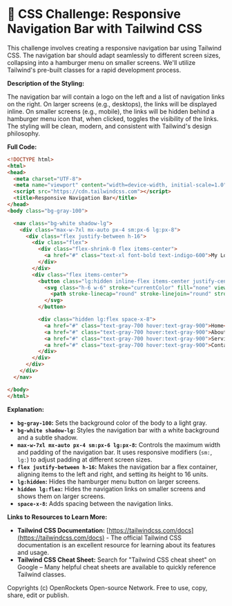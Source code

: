 # 🐞 CSS Challenge: Responsive Navigation Bar with Tailwind CSS


This challenge involves creating a responsive navigation bar using Tailwind CSS.  The navigation bar should adapt seamlessly to different screen sizes, collapsing into a hamburger menu on smaller screens.  We'll utilize Tailwind's pre-built classes for a rapid development process.


**Description of the Styling:**

The navigation bar will contain a logo on the left and a list of navigation links on the right. On larger screens (e.g., desktops), the links will be displayed inline. On smaller screens (e.g., mobile), the links will be hidden behind a hamburger menu icon that, when clicked, toggles the visibility of the links.  The styling will be clean, modern, and consistent with Tailwind's design philosophy.

**Full Code:**

```html
<!DOCTYPE html>
<html>
<head>
  <meta charset="UTF-8">
  <meta name="viewport" content="width=device-width, initial-scale=1.0">
  <script src="https://cdn.tailwindcss.com"></script>
  <title>Responsive Navigation Bar</title>
</head>
<body class="bg-gray-100">

  <nav class="bg-white shadow-lg">
    <div class="max-w-7xl mx-auto px-4 sm:px-6 lg:px-8">
      <div class="flex justify-between h-16">
        <div class="flex">
          <div class="flex-shrink-0 flex items-center">
            <a href="#" class="text-xl font-bold text-indigo-600">My Logo</a>
          </div>
        </div>
        <div class="flex items-center">
          <button class="lg:hidden inline-flex items-center justify-center p-2 rounded-md text-gray-400 hover:text-gray-500 hover:bg-gray-100 focus:outline-none focus:bg-gray-100 focus:text-gray-500">
            <svg class="h-6 w-6" stroke="currentColor" fill="none" viewBox="0 0 24 24">
              <path stroke-linecap="round" stroke-linejoin="round" stroke-width="2" d="M4 6h16M4 12h16M4 18h16"/>
            </svg>
          </button>

          <div class="hidden lg:flex space-x-8">
            <a href="#" class="text-gray-700 hover:text-gray-900">Home</a>
            <a href="#" class="text-gray-700 hover:text-gray-900">About</a>
            <a href="#" class="text-gray-700 hover:text-gray-900">Services</a>
            <a href="#" class="text-gray-700 hover:text-gray-900">Contact</a>
          </div>
        </div>
      </div>
    </div>
  </nav>

</body>
</html>
```


**Explanation:**

* **`bg-gray-100`:** Sets the background color of the body to a light gray.
* **`bg-white shadow-lg`:** Styles the navigation bar with a white background and a subtle shadow.
* **`max-w-7xl mx-auto px-4 sm:px-6 lg:px-8`:** Controls the maximum width and padding of the navigation bar.  It uses responsive modifiers (`sm:`, `lg:`) to adjust padding at different screen sizes.
* **`flex justify-between h-16`:**  Makes the navigation bar a flex container, aligning items to the left and right, and setting its height to 16 units.
* **`lg:hidden`:** Hides the hamburger menu button on larger screens.
* **`hidden lg:flex`:** Hides the navigation links on smaller screens and shows them on larger screens.
* **`space-x-8`:** Adds spacing between the navigation links.


**Links to Resources to Learn More:**

* **Tailwind CSS Documentation:** [https://tailwindcss.com/docs](https://tailwindcss.com/docs) -  The official Tailwind CSS documentation is an excellent resource for learning about its features and usage.
* **Tailwind CSS Cheat Sheet:**  Search for "Tailwind CSS cheat sheet" on Google – Many helpful cheat sheets are available to quickly reference Tailwind classes.


Copyrights (c) OpenRockets Open-source Network. Free to use, copy, share, edit or publish.

